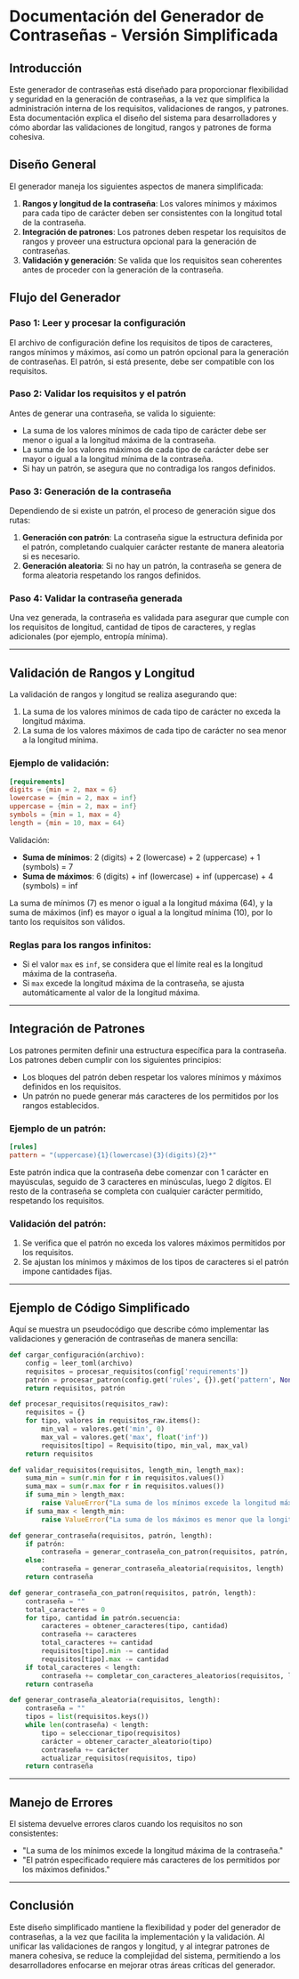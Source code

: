 # Documentación del Generador de Contraseñas - Versión Simplificada

## Introducción

Este generador de contraseñas está diseñado para proporcionar flexibilidad y seguridad en la generación de contraseñas, a la vez que simplifica la administración interna de los requisitos, validaciones de rangos, y patrones. Esta documentación explica el diseño del sistema para desarrolladores y cómo abordar las validaciones de longitud, rangos y patrones de forma cohesiva.

## Diseño General

El generador maneja los siguientes aspectos de manera simplificada:

1. **Rangos y longitud de la contraseña**: Los valores mínimos y máximos para cada tipo de carácter deben ser consistentes con la longitud total de la contraseña.
2. **Integración de patrones**: Los patrones deben respetar los requisitos de rangos y proveer una estructura opcional para la generación de contraseñas.
3. **Validación y generación**: Se valida que los requisitos sean coherentes antes de proceder con la generación de la contraseña.

## Flujo del Generador

### Paso 1: Leer y procesar la configuración

El archivo de configuración define los requisitos de tipos de caracteres, rangos mínimos y máximos, así como un patrón opcional para la generación de contraseñas. El patrón, si está presente, debe ser compatible con los requisitos.

### Paso 2: Validar los requisitos y el patrón

Antes de generar una contraseña, se valida lo siguiente:

- La suma de los valores mínimos de cada tipo de carácter debe ser menor o igual a la longitud máxima de la contraseña.
- La suma de los valores máximos de cada tipo de carácter debe ser mayor o igual a la longitud mínima de la contraseña.
- Si hay un patrón, se asegura que no contradiga los rangos definidos.

### Paso 3: Generación de la contraseña

Dependiendo de si existe un patrón, el proceso de generación sigue dos rutas:

1. **Generación con patrón**: La contraseña sigue la estructura definida por el patrón, completando cualquier carácter restante de manera aleatoria si es necesario.
2. **Generación aleatoria**: Si no hay un patrón, la contraseña se genera de forma aleatoria respetando los rangos definidos.

### Paso 4: Validar la contraseña generada

Una vez generada, la contraseña es validada para asegurar que cumple con los requisitos de longitud, cantidad de tipos de caracteres, y reglas adicionales (por ejemplo, entropía mínima).

---

## Validación de Rangos y Longitud

La validación de rangos y longitud se realiza asegurando que:

1. La suma de los valores mínimos de cada tipo de carácter no exceda la longitud máxima.
2. La suma de los valores máximos de cada tipo de carácter no sea menor a la longitud mínima.

### Ejemplo de validación:

```toml
[requirements]
digits = {min = 2, max = 6}
lowercase = {min = 2, max = inf}
uppercase = {min = 2, max = inf}
symbols = {min = 1, max = 4}
length = {min = 10, max = 64}
```

Validación:

- **Suma de mínimos**: 2 (digits) + 2 (lowercase) + 2 (uppercase) + 1 (symbols) = 7
- **Suma de máximos**: 6 (digits) + inf (lowercase) + inf (uppercase) + 4 (symbols) = inf

La suma de mínimos (7) es menor o igual a la longitud máxima (64), y la suma de máximos (inf) es mayor o igual a la longitud mínima (10), por lo tanto los requisitos son válidos.

### Reglas para los rangos infinitos:

- Si el valor `max` es `inf`, se considera que el límite real es la longitud máxima de la contraseña.
- Si `max` excede la longitud máxima de la contraseña, se ajusta automáticamente al valor de la longitud máxima.

---

## Integración de Patrones

Los patrones permiten definir una estructura específica para la contraseña. Los patrones deben cumplir con los siguientes principios:

- Los bloques del patrón deben respetar los valores mínimos y máximos definidos en los requisitos.
- Un patrón no puede generar más caracteres de los permitidos por los rangos establecidos.

### Ejemplo de un patrón:

```toml
[rules]
pattern = "(uppercase){1}(lowercase){3}(digits){2}*"
```

Este patrón indica que la contraseña debe comenzar con 1 carácter en mayúsculas, seguido de 3 caracteres en minúsculas, luego 2 dígitos. El resto de la contraseña se completa con cualquier carácter permitido, respetando los requisitos.

### Validación del patrón:

1. Se verifica que el patrón no exceda los valores máximos permitidos por los requisitos.
2. Se ajustan los mínimos y máximos de los tipos de caracteres si el patrón impone cantidades fijas.

---

## Ejemplo de Código Simplificado

Aquí se muestra un pseudocódigo que describe cómo implementar las validaciones y generación de contraseñas de manera sencilla:

```python
def cargar_configuración(archivo):
    config = leer_toml(archivo)
    requisitos = procesar_requisitos(config['requirements'])
    patrón = procesar_patron(config.get('rules', {}).get('pattern', None))
    return requisitos, patrón

def procesar_requisitos(requisitos_raw):
    requisitos = {}
    for tipo, valores in requisitos_raw.items():
        min_val = valores.get('min', 0)
        max_val = valores.get('max', float('inf'))
        requisitos[tipo] = Requisito(tipo, min_val, max_val)
    return requisitos

def validar_requisitos(requisitos, length_min, length_max):
    suma_min = sum(r.min for r in requisitos.values())
    suma_max = sum(r.max for r in requisitos.values())
    if suma_min > length_max:
        raise ValueError("La suma de los mínimos excede la longitud máxima.")
    if suma_max < length_min:
        raise ValueError("La suma de los máximos es menor que la longitud mínima.")

def generar_contraseña(requisitos, patrón, length):
    if patrón:
        contraseña = generar_contraseña_con_patron(requisitos, patrón, length)
    else:
        contraseña = generar_contraseña_aleatoria(requisitos, length)
    return contraseña

def generar_contraseña_con_patron(requisitos, patrón, length):
    contraseña = ""
    total_caracteres = 0
    for tipo, cantidad in patrón.secuencia:
        caracteres = obtener_caracteres(tipo, cantidad)
        contraseña += caracteres
        total_caracteres += cantidad
        requisitos[tipo].min -= cantidad
        requisitos[tipo].max -= cantidad
    if total_caracteres < length:
        contraseña += completar_con_caracteres_aleatorios(requisitos, length - total_caracteres)
    return contraseña

def generar_contraseña_aleatoria(requisitos, length):
    contraseña = ""
    tipos = list(requisitos.keys())
    while len(contraseña) < length:
        tipo = seleccionar_tipo(requisitos)
        carácter = obtener_caracter_aleatorio(tipo)
        contraseña += carácter
        actualizar_requisitos(requisitos, tipo)
    return contraseña
```

---

## Manejo de Errores

El sistema devuelve errores claros cuando los requisitos no son consistentes:

- "La suma de los mínimos excede la longitud máxima de la contraseña."
- "El patrón especificado requiere más caracteres de los permitidos por los máximos definidos."

---

## Conclusión

Este diseño simplificado mantiene la flexibilidad y poder del generador de contraseñas, a la vez que facilita la implementación y la validación. Al unificar las validaciones de rangos y longitud, y al integrar patrones de manera cohesiva, se reduce la complejidad del sistema, permitiendo a los desarrolladores enfocarse en mejorar otras áreas críticas del generador.

